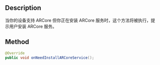 ## Description

当你的设备支持 ARCore 但你正在安装 ARCore 服务时，这个方法将被执行，提示用户安装 ARCore 服务。

## Method

```java
@Override
public void onNeedInstallARCoreService();
```
